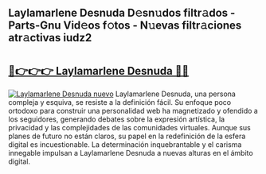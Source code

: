 ## Laylamarlene Desnuda D𝚎sn𝚞dos filtr𝚊dos - Parts-Gnu Vid𝚎os f𝚘tos - N𝚞evas filtr𝚊ciones atr𝚊ctivas iudz2

# <h2><a href="http://mb4aay0.tromn.icu/?c=Laylamarlene+Desnuda">🔗👉👉👉 Laylamarlene Desnuda 🔗🔗</a></h2>

[![Laylamarlene Desnuda nuevo](https://i.imgur.com/pEAQMta.gif)](http://mb4aay0.tromn.icu/?c=Laylamarlene+Desnuda)
Laylamarlene Desnuda, una persona compleja y esquiva, se resiste a la definición fácil. Su enfoque poco ortodoxo para construir una personalidad web ha magnetizado y ofendido a los seguidores, generando debates sobre la expresión artística, la privacidad y las complejidades de las comunidades virtuales. Aunque sus planes de futuro no están claros, su papel en la redefinición de la esfera digital es incuestionable. La determinación inquebrantable y el carisma innegable impulsan a Laylamarlene Desnuda a nuevas alturas en el ámbito digital.
